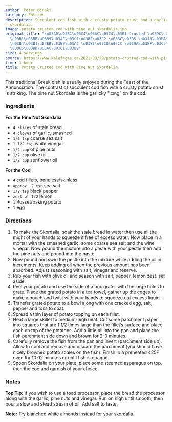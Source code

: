 ```yaml
---
author: Peter Minaki
category: Entrees
description: Succulent cod fish with a crusty potato crust and a garlicky pine nut
  skordalia.
image: potato_crusted_cod_with_pine_nut_skordalia.jpg
original_title: "\u03A0\u03B1\u03C4\u03AC\u03C4\u03B1 Crusted \u039C\u03C0\u03B1\u03BA\
  \u03B1\u03BB\u03B9\u03AC\u03C1\u03BF\u03C2 \u03BC\u03B5 \u03A3\u03BA\u03BF\u03C1\
  \u03B4\u03B1\u03BB\u03B9\u03AC \u03B1\u03C0\u03CC \u039A\u03BF\u03C5\u03BA\u03BF\
  \u03C5\u03BD\u03AC\u03C1\u03B9"
size: 4 servings
source: https://www.kalofagas.ca/2021/03/29/potato-crusted-cod-with-pine-nut-skordalia/
time: 1 hour
title: Potato Crusted Cod With Pine Nut Skordalia
---
```


This traditional Greek dish is usually enjoyed during the Feast of the Annunciation. The contrast of succulent cod fish with a crusty potato crust is striking. The pine nut Skordalia is the garlicky “icing” on the cod.

### Ingredients

**For the Pine Nut Skordalia**
* `4 slices` of stale bread
* `4 cloves` of garlic, smashed
* `1/2 tsp` coarse sea salt
* `1 1/2 tsp` white vinegar
* `1/2 cup` of pine nuts
* `1/2 cup` olive oil
* `1/2 cup` sunflower oil

**For the Cod**
* `4` cod fillets, boneless/skinless
* `approx. 2 tsp` sea salt
* `1/2 tsp` black pepper
* `zest of 1/2` lemon
* `1` Russet/baking potato
* `1` egg

### Directions

1. To make the Skordalia, soak the stale bread in water then use all the might of your hands to squeeze it free of excess water. Now place in a mortar with the smashed garlic, some coarse sea salt and the wine vinegar. Now pound the mixture into a paste with your pestle then add the pine nuts and pound into the paste.
2. Now pound and swirl the pestle into the mixture while adding the oil in increments. Keep adding oil when the previous amount has been absorbed. Adjust seasoning with salt, vinegar and reserve.
3. Rub your fish with olive oil and season with salt, pepper, lemon zest, set aside.
4. Peel your potato and use the side of a box grater with the large holes to grate. Place the grated potato in a tea towel, gather up the edges to make a pouch and twist with your hands to squeeze out excess liquid.
5. Transfer grated potato to a bowl along with one cracked egg, salt, pepper and toss to coat.
6. Spread a thin layer of potato topping on each fillet.
7. Heat a large skillet to medium-high heat. Cut some parchment paper into squares that are 1 1/2 times large than the fillet’s surface and place each on top of the potatoes. Add a little oil into the pan and place the fish parchment side down and brown for 2-3 minutes.
8. Carefully remove the fish from the pan and invert (parchment side up). Allow to cool and remove and discard the parchment (you should have nicely browned potato scales on the fish). Finish in a preheated 425F oven for 10-12 minutes or until fish is opaque.
9. Spoon Skordalia on your plate, place some steamed asparagus on top, then the cod and garnish of your choice.

### Notes

**Top Tip:** If you wish to use a food processor, place the bread the processor along with the garlic, pine nuts and vinegar. Run on high until smooth, then pour a slow and stead stream of oil. Add salt to taste.

**Note:** Try blanched white almonds instead for your skordalia.